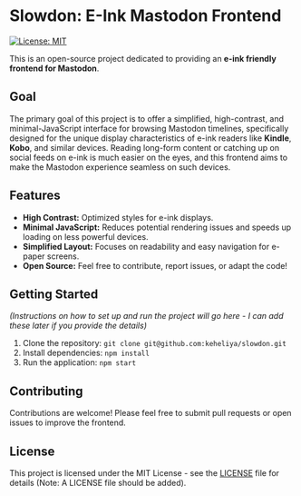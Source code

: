 # Slowdon: E-Ink Mastodon Frontend

[![License: MIT](https://img.shields.io/badge/License-MIT-yellow.svg)](https://opensource.org/licenses/MIT)

This is an open-source project dedicated to providing an **e-ink friendly frontend for Mastodon**.

## Goal

The primary goal of this project is to offer a simplified, high-contrast, and minimal-JavaScript interface for browsing Mastodon timelines, specifically designed for the unique display characteristics of e-ink readers like **Kindle**, **Kobo**, and similar devices. Reading long-form content or catching up on social feeds on e-ink is much easier on the eyes, and this frontend aims to make the Mastodon experience seamless on such devices.

## Features

*   **High Contrast:** Optimized styles for e-ink displays.
*   **Minimal JavaScript:** Reduces potential rendering issues and speeds up loading on less powerful devices.
*   **Simplified Layout:** Focuses on readability and easy navigation for e-paper screens.
*   **Open Source:** Feel free to contribute, report issues, or adapt the code!

## Getting Started

*(Instructions on how to set up and run the project will go here - I can add these later if you provide the details)*

1.  Clone the repository: `git clone git@github.com:keheliya/slowdon.git`
2.  Install dependencies: `npm install`
3.  Run the application: `npm start`

## Contributing

Contributions are welcome! Please feel free to submit pull requests or open issues to improve the frontend.

## License

This project is licensed under the MIT License - see the [LICENSE](LICENSE) file for details (Note: A LICENSE file should be added).
